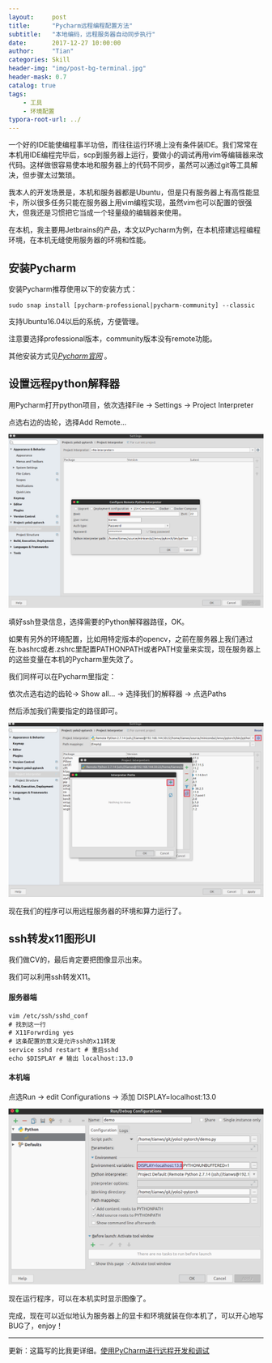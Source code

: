 ```yaml
---
layout:     post
title:      "Pycharm远程编程配置方法"
subtitle:   "本地编码，远程服务器自动同步执行"
date:       2017-12-27 10:00:00
author:     "Tian"
categories: Skill
header-img: "img/post-bg-terminal.jpg"
header-mask: 0.7
catalog: true
tags:
    - 工具
    - 环境配置
typora-root-url: ../
---
```


一个好的IDE能使编程事半功倍，而往往运行环境上没有条件装IDE。我们常常在本机用IDE编程完毕后，scp到服务器上运行，要做小的调试再用vim等编辑器来改代码。这样做很容易使本地和服务器上的代码不同步，虽然可以通过git等工具解决，但步骤太过繁琐。

我本人的开发场景是，本机和服务器都是Ubuntu，但是只有服务器上有高性能显卡，所以很多任务只能在服务器上用vim编程实现，虽然vim也可以配置的很强大，但我还是习惯把它当成一个轻量级的编辑器来使用。

在本机，我主要用Jetbrains的产品，本文以Pycharm为例，在本机搭建远程编程环境，在本机无缝使用服务器的环境和性能。

## 安装Pycharm

安装Pycharm推荐使用以下的安装方式：

```shell
sudo snap install [pycharm-professional|pycharm-community] --classic
```

支持Ubuntu16.04以后的系统，方便管理。

注意要选择professional版本，community版本没有remote功能。

其他安装方式见[*Pycharm官网*](https://www.jetbrains.com/pycharm/download/#section=linux) 。

## 设置远程python解释器

用Pycharm打开python项目，依次选择File -> Settings -> Project Interpreter

点选右边的齿轮，选择Add Remote...

![pycharm_settings](/img/in-post/2017-12-27-pycharm-remote/pycharm_settings.png)

填好ssh登录信息，选择需要的Python解释器路径，OK。

如果有另外的环境配置，比如用特定版本的opencv，之前在服务器上我们通过在.bashrc或者.zshrc里配置PATHONPATH或者PATH变量来实现，现在服务器上的这些变量在本机的Pycharm里失效了。

我们同样可以在Pycharm里指定：

依次点选右边的齿轮-> Show all... -> 选择我们的解释器 -> 点选Paths

然后添加我们需要指定的路径即可。

![path_settings](/img/in-post/2017-12-27-pycharm-remote/path_settings.png)

现在我们的程序可以用远程服务器的环境和算力运行了。

## ssh转发x11图形UI

我们做CV的，最后肯定要把图像显示出来。

我们可以利用ssh转发X11。

#### 服务器端

```shell
vim /etc/ssh/sshd_conf
# 找到这一行
# X11Forwrding yes
# 这条配置的意义是允许ssh的x11转发
service sshd restart # 重启sshd
echo $DISPLAY # 输出 localhost:13.0
```

#### 本机端

点选Run -> edit Configurations -> 添加 DISPLAY=localhost:13.0

![x11_settings](/img/in-post/2017-12-27-pycharm-remote/x11_settings.png)

现在运行程序，可以在本机实时显示图像了。

完成，现在可以近似地认为服务器上的显卡和环境就装在你本机了，可以开心地写BUG了，enjoy！

---

更新：这篇写的比我更详细。[使用PyCharm进行远程开发和调试](https://www.xncoding.com/2016/05/26/python/pycharm-remote.html)